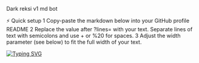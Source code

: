 Dark reksi v1 md bot


⚡ Quick setup
1 Copy-paste the markdown below into your GitHub profile README
2 Replace the value after ?lines= with your text. Separate lines of text with semicolons and use + or %20 for spaces.
3 Adjust the width parameter (see below) to fit the full width of your text.

[![Typing SVG](https://readme-typing-svg.demolab.com/?lines=First+line+of+text;Second+line+of+text)](https://git.io/typing-svg)
<!---
4 Star the repo 😄
https://ibb.co/N6NMDtnDilshan765/Dilshan765 is a ✨ special ✨ repository because its `README.md` (this file) appears on your GitHub profile.
You can click the Preview link to take a look at your changes.
--->
